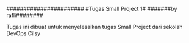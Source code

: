 #######################
#Tugas Small Project 1#
#######by rafli########

Tugas ini dibuat untuk menyelesaikan tugas Small Project 
dari sekolah DevOps Cilsy